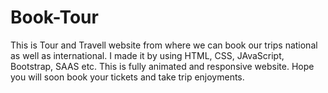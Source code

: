 # Book-Tour
 This is Tour and Travell website from where we can book our trips national as well as international. I made it by using HTML, CSS, JAvaScript, Bootstrap, SAAS etc. This is fully animated and responsive website. Hope you will soon book your tickets and take trip enjoyments.
